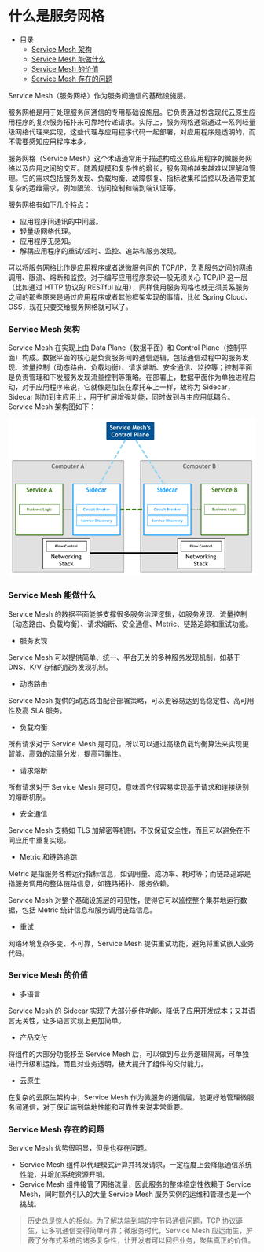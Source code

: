 # 什么是服务网格

- 目录
  - [Service Mesh 架构](#Service-Mesh-架构)
  - [Service Mesh 能做什么](#Service-Mesh-能做什么)
  - [Service Mesh 的价值](#Service-Mesh-的价值)
  - [Service Mesh 存在的问题](#Service-Mesh-存在的问题)

Service Mesh（服务网格）作为服务间通信的基础设施层。

服务网格是用于处理服务间通信的专用基础设施层。它负责通过包含现代云原生应用程序的复杂服务拓扑来可靠地传递请求。实际上，服务网格通常通过一系列轻量级网络代理来实现，这些代理与应用程序代码一起部署，对应用程序是透明的，而不需要感知应用程序本身。

服务网格（Service Mesh）这个术语通常用于描述构成这些应用程序的微服务网络以及应用之间的交互。随着规模和复杂性的增长，服务网格越来越难以理解和管理。它的需求包括服务发现、负载均衡、故障恢复、指标收集和监控以及通常更加复杂的运维需求，例如限流、访问控制和端到端认证等。

服务网格有如下几个特点：

- 应用程序间通讯的中间层。
- 轻量级网络代理。
- 应用程序无感知。
- 解耦应用程序的重试/超时、监控、追踪和服务发现。

可以将服务网格比作是应用程序或者说微服务间的 TCP/IP，负责服务之间的网络调用、限流、熔断和监控。对于编写应用程序来说一般无须关心 TCP/IP 这一层（比如通过 HTTP 协议的 RESTful 应用），同样使用服务网格也就无须关系服务之间的那些原来是通过应用程序或者其他框架实现的事情，比如 Spring Cloud、OSS，现在只要交给服务网格就可以了。

### Service Mesh 架构

Service Mesh 在实现上由 Data Plane（数据平面）和 Control Plane（控制平面）构成。数据平面的核心是负责服务间的通信逻辑，包括通信过程中的服务发现、流量控制（动态路由、负载均衡）、请求熔断、安全通信、监控等；控制平面是负责管理和下发服务发现流量控制等策略。在部署上，数据平面作为单独进程启动，对于应用程序来说，它就像是加装在摩托车上一样，故称为 Sidecar，Sidecar 附加到主应用上，用于扩展增强功能，同时做到与主应用低耦合。Service Mesh 架构图如下：

<div align="left">
    <img src="https://github.com/lazecoding/Note/blob/main/images/servicemesh/服务网格架构图.png" width="600px">
</div>

### Service Mesh 能做什么

Service Mesh 的数据平面能够支撑很多服务治理逻辑，如服务发现、流量控制（动态路由、负载均衡）、请求熔断、安全通信、Metric、链路追踪和重试功能。

- 服务发现

Service Mesh 可以提供简单、统一、平台无关的多种服务发现机制，如基于 DNS、K/V 存储的服务发现机制。

- 动态路由

Service Mesh 提供的动态路由配合部署策略，可以更容易达到高稳定性、高可用性及高 SLA 服务。

- 负载均衡

所有请求对于 Service Mesh 是可见，所以可以通过高级负载均衡算法来实现更智能、高效的流量分发，提高可靠性。

- 请求熔断

所有请求对于 Service Mesh 是可见，意味着它很容易实现基于请求和连接级别的熔断机制。

- 安全通信

Service Mesh 支持如 TLS 加解密等机制，不仅保证安全性，而且可以避免在不同应用中重复实现。

- Metric 和链路追踪

Metric 是指服务各种运行指标信息，如调用量、成功率、耗时等；而链路追踪是指服务调用的整体链路信息，如链路拓扑、服务依赖。

Service Mesh 对整个基础设施层的可见性，使得它可以监控整个集群地运行数据，包括 Metric 统计信息和服务调用链路信息。

- 重试

网络环境复杂多变、不可靠，Service Mesh 提供重试功能，避免将重试嵌入业务代码。

### Service Mesh 的价值

- 多语言

Service Mesh 的 Sidecar 实现了大部分组件功能，降低了应用开发成本；又其语言无关性，让多语言实现上更加简单。

- 产品交付

将组件的大部分功能移至 Service Mesh 后，可以做到与业务逻辑隔离，可单独进行升级和运维，而且对业务透明，极大提升了组件的交付能力。

- 云原生

在复杂的云原生架构中，Service Mesh 作为微服务的通信层，能更好地管理微服务间通信，对于保证端到端地性能和可靠性来说非常重要。

### Service Mesh 存在的问题

Service Mesh 优势很明显，但是也存在问题。

- Service Mesh 组件以代理模式计算并转发请求，一定程度上会降低通信系统性能，并增加系统资源开销。
- Service Mesh 组件接管了网络流量，因此服务的整体稳定性依赖于 Service Mesh，同时额外引入的大量 Service Mesh 服务实例的运维和管理也是一个挑战。

> 历史总是惊人的相似。为了解决端到端的字节码通信问题，TCP 协议诞生，让多机通信变得简单可靠；微服务时代，Service Mesh 应运而生，屏蔽了分布式系统的诸多复杂性，让开发者可以回归业务，聚焦真正的价值。